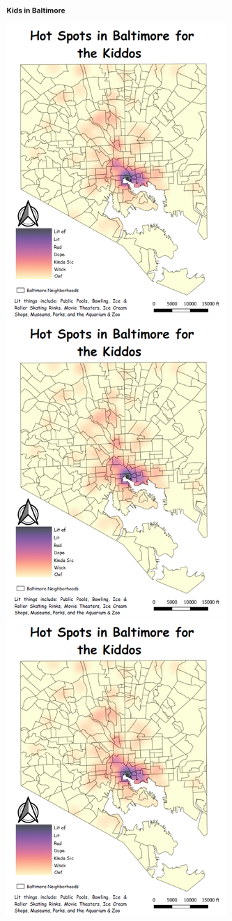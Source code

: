 ### Kids in Baltimore 

<img src="../images/HeatMap.PNG"/>

<img src="../images/HeatMap.PNG"/>

<img src="../images/HeatMap.PNG"/>
